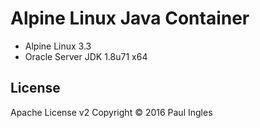 # Alpine Linux Java Container

* Alpine Linux 3.3
* Oracle Server JDK 1.8u71 x64

## License
Apache License v2
Copyright &copy; 2016 Paul Ingles
